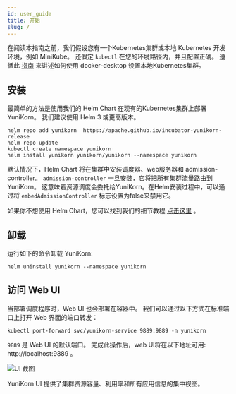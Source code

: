 ```yaml
---
id: user_guide
title: 开始
slug: /
---
```


<!--
Licensed to the Apache Software Foundation (ASF) under one
or more contributor license agreements.  See the NOTICE file
distributed with this work for additional information
regarding copyright ownership.  The ASF licenses this file
to you under the Apache License, Version 2.0 (the
"License"); you may not use this file except in compliance
with the License.  You may obtain a copy of the License at

  http://www.apache.org/licenses/LICENSE-2.0

Unless required by applicable law or agreed to in writing,
software distributed under the License is distributed on an
"AS IS" BASIS, WITHOUT WARRANTIES OR CONDITIONS OF ANY
KIND, either express or implied.  See the License for the
specific language governing permissions and limitations
under the License.
-->

在阅读本指南之前，我们假设您有一个Kubernetes集群或本地 Kubernetes 开发环境，例如 MiniKube。
还假定 `kubectl` 在您的环境路径内，并且配置正确。
遵循此 [指南](developer_guide/env_setup.md) 来讲述如何使用 docker-desktop 设置本地Kubernetes集群。

## 安装

最简单的方法是使用我们的 Helm Chart 在现有的Kubernetes集群上部署YuniKorn。
我们建议使用 Helm 3 或更高版本。

```shell script
helm repo add yunikorn  https://apache.github.io/incubator-yunikorn-release
helm repo update
kubectl create namespace yunikorn
helm install yunikorn yunikorn/yunikorn --namespace yunikorn
```

默认情况下，Helm Chart 将在集群中安装调度器、web服务器和 admission-controller。
`admission-controller` 一旦安装，它将把所有集群流量路由到YuniKorn。
这意味着资源调度会委托给YuniKorn。在Helm安装过程中，可以通过将 `embedAdmissionController` 标志设置为false来禁用它。

如果你不想使用 Helm Chart，您可以找到我们的细节教程 [点击这里](developer_guide/deployment.md) 。

## 卸载

运行如下的命令卸载 YuniKorn:

```shell script
helm uninstall yunikorn --namespace yunikorn
```

## 访问 Web UI

当部署调度程序时，Web UI 也会部署在容器中。
我们可以通过以下方式在标准端口上打开 Web 界面的端口转发：

```shell script
kubectl port-forward svc/yunikorn-service 9889:9889 -n yunikorn
```

`9889` 是 Web UI 的默认端口。
完成此操作后，web UI将在以下地址可用: http://localhost:9889 。

![UI 截图](./../assets/yk-ui-screenshots.gif)

YuniKorn UI 提供了集群资源容量、利用率和所有应用信息的集中视图。

